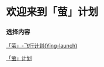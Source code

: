 # 欢迎来到「萤」计划

### 选择内容
[「萤」-飞行计划(Ying-launch)](http://firefly.inumy.cn/launch/index)

[「萤」计划](http://firefly.inumy.cn/about/index)



